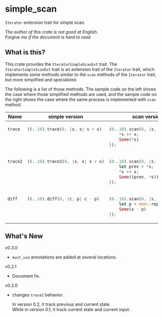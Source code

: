 simple_scan
===

`Iterator` extension trait for simple scan.

*The author of this crate is not good at English.*  
*Forgive me if the document is hard to read.*

## What is this?

This crate provides the `IteratorSimpleScanExt` trait.
The `IteratorSimpleScanExt` trait is an extension trait of the `Iterator` trait,
which implements some methods similar to the `scan` methods of the `Iterator`
trait, but more simplified and specialized.

The following is a list of those methods. The sample code on the left shows the
case where those simplified methods are used, and the sample code on the right
shows the case where the same process is implemented with `scan` method.

<table>
<thead>
<tr>
<th>Name
<th>simple version
<th>scan version
<tbody valign="baseline">
<tr>
<td>

`trace`

<td>

```rust
(0..10).trace(0, |s, x| s + x)
```

<td>

```rust
(0..10).scan(0, |s, x| {
    *s += x;
    Some(*s)
});
```

<tr>
<td>

`trace2`

<td>

```rust
(0..10).trace2(0, |s, x| s + x)
```

<td>

```rust
(0..10).scan(0, |s, x| {
    let prev = *s;
    *s += x;
    Some((prev, *s))
});
```

<tr>
<td>

`diff`

<td>

```rust
(0..10).diff(0, |c, p| c - p)
```

<td>

```rust
(0..10).scan(0, |s, x| {
    let p = mem::replace(s, x);
    Some(x - p)
});
```

</table>

## What's New

v0.3.0

* `must_use` annotations are added at several locations.

v0.2.1

* Document fix.

v0.2.0

* changes `trace2` behavior.
  
  In version 0.2, it track previous and current state.  
  While in version 0.1, it track current state and current input.
